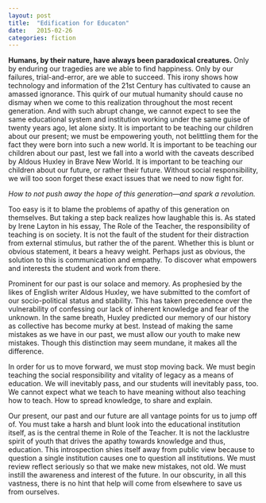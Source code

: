 ```yaml
---
layout: post
title:  "Edification for Educaton"
date:   2015-02-26
categories: fiction
---
```


**Humans, by their nature, have always been paradoxical creatures.** Only by enduring our tragedies are we able to find happiness. Only by our failures, trial-and-error, are we able to succeed. This irony shows how technology and information of the 21st Century has cultivated to cause an amassed ignorance. This quirk of our mutual humanity should cause no dismay when we come to this realization throughout the most recent generation. And with such abrupt change, we cannot expect to see the same educational system and institution working under the same guise of twenty years ago, let alone sixty. It is important to be teaching our children about our present; we must be empowering youth, not belittling them for the fact they were born into such a new world. It is important to be teaching our children about our past, lest we fall into a world with the caveats described by Aldous Huxley in Brave New World. It is important to be teaching our children about our future, or rather their future. Without social responsibility, we will too soon forget these exact issues that we need to now fight for.

*How to not push away the hope of this generation—and spark a revolution.*

Too easy is it to blame the problems of apathy of this generation on themselves. But taking a step back realizes how laughable this is. As stated by Irene Layton in his essay, The Role of the Teacher, the responsibility of teaching is on society. It is not the fault of the student for their distraction from external stimulus, but rather the of the parent. Whether this is blunt or obvious statement, it bears a heavy weight. Perhaps just as obvious, the solution to this is communication and empathy. To discover what empowers and interests the student and work from there.


Prominent for our past is our solace and memory. As prophesied by the likes of English writer Aldous Huxley, we have submitted to the comfort of our socio-political status and stability. This has taken precedence over the vulnerability of confessing our lack of inherent knowledge and fear of the unknown. In the same breath, Huxley predicted our memory of our history as collective has become murky at best. Instead of making the same mistakes as we have in our past, we must allow our youth to make new mistakes. Though this distinction may seem mundane, it makes all the difference.

In order for us to move forward, we must stop moving back. We must begin teaching the social responsibility and vitality of legacy as a means of education. We will inevitably pass, and our students will inevitably pass, too. We cannot expect what we teach to have meaning without also teaching how to teach. How to spread knowledge, to share and explain. 

Our present, our past and our future are all vantage points for us to jump off of. You must take a harsh and blunt look into the educational institution itself, as is the central theme in Role of the Teacher. It is not the lacklustre spirit of youth that drives the apathy towards knowledge and thus, education. This introspection shies itself away from public view because to question a single institution causes one to question all institutions. We must review reflect seriously so that we make new mistakes, not old. We must instill the awareness and interest of the future. In our obscurity, in all this vastness, there is no hint that help will come from elsewhere to save us from ourselves.
